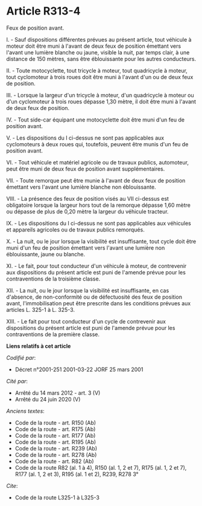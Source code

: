 # Article R313-4

Feux de position avant.

I. - Sauf dispositions différentes prévues au présent article, tout véhicule à moteur doit être muni à l'avant de deux feux
de position émettant vers l'avant une lumière blanche ou jaune, visible la nuit, par temps clair, à une distance de 150
mètres, sans être éblouissante pour les autres conducteurs.

II. - Toute motocyclette, tout tricycle à moteur, tout quadricycle à moteur, tout cyclomoteur à trois roues doit être muni à
l'avant d'un ou de deux feux de position.

III. - Lorsque la largeur d'un tricycle à moteur, d'un quadricycle à moteur ou d'un cyclomoteur à trois roues dépasse 1,30
mètre, il doit être muni à l'avant de deux feux de position.

IV. - Tout side-car équipant une motocyclette doit être muni d'un feu de position avant.

V. - Les dispositions du I ci-dessus ne sont pas applicables aux cyclomoteurs à deux roues qui, toutefois, peuvent être munis
d'un feu de position avant.

VI. - Tout véhicule et matériel agricole ou de travaux publics, automoteur, peut être muni de deux feux de position avant
supplémentaires.

VII. - Toute remorque peut être munie à l'avant de deux feux de position émettant vers l'avant une lumière blanche non
éblouissante.

VIII. - La présence des feux de position visés au VII ci-dessus est obligatoire lorsque la largeur hors tout de la remorque
dépasse 1,60 mètre ou dépasse de plus de 0,20 mètre la largeur du véhicule tracteur.

IX. - Les dispositions du I ci-dessus ne sont pas applicables aux véhicules et appareils agricoles ou de travaux publics
remorqués.

X. - La nuit, ou le jour lorsque la visibilité est insuffisante, tout cycle doit être muni d'un feu de position émettant vers
l'avant une lumière non éblouissante, jaune ou blanche.

XI. - Le fait, pour tout conducteur d'un véhicule à moteur, de contrevenir aux dispositions du présent article est puni de
l'amende prévue pour les contraventions de la troisième classe.

XII. - La nuit, ou le jour lorsque la visibilité est insuffisante, en cas d'absence, de non-conformité ou de défectuosité des
feux de position avant, l'immobilisation peut être prescrite dans les conditions prévues aux articles L. 325-1 à L. 325-3.

XIII. - Le fait pour tout conducteur d'un cycle de contrevenir aux dispositions du présent article est puni de l'amende
prévue pour les contraventions de la première classe.

**Liens relatifs à cet article**

_Codifié par_:

  - Décret n°2001-251 2001-03-22 JORF 25 mars 2001

_Cité par_:

  - Arrêté du 14 mars 2012 - art. 3 (V)
  - Arrêté du 24 juin 2020 (V)

_Anciens textes_:

  - Code de la route - art. R150 (Ab)
  - Code de la route - art. R175 (Ab)
  - Code de la route - art. R177 (Ab)
  - Code de la route - art. R195 (Ab)
  - Code de la route - art. R239 (Ab)
  - Code de la route - art. R278 (Ab)
  - Code de la route - art. R82 (Ab)
  - Code de la route R82 (al. 1 à 4), R150 (al. 1, 2 et 7), R175 (al. 1, 2 et 7), R177 (al. 1, 2 et 3), R195 (al. 1 et 2), R239, R278 3°

_Cite_:

  - Code de la route L325-1 à L325-3
